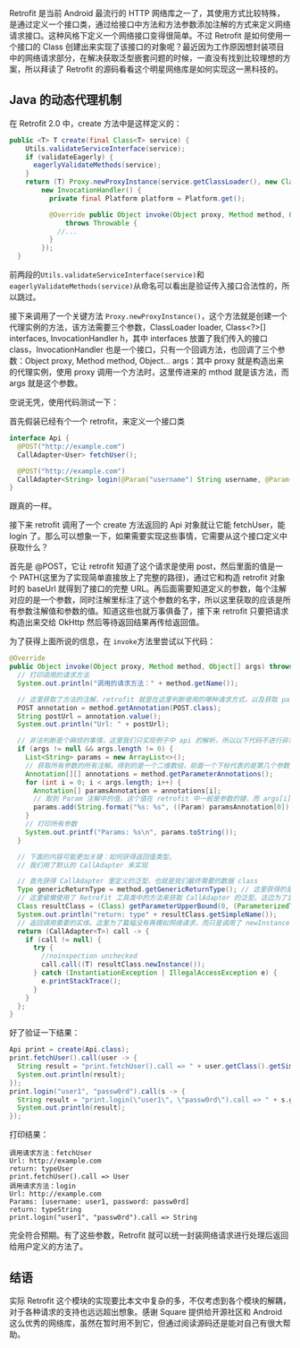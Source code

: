 Retrofit 是当前 Android 最流行的 HTTP 网络库之一了，其使用方式比较特殊，是通过定义一个接口类，通过给接口中方法和方法参数添加注解的方式来定义网络请求接口。这种风格下定义一个网络接口变得很简单。不过 Retrofit 是如何使用一个接口的 Class 创建出来实现了该接口的对象呢？最近因为工作原因想封装项目中的网络请求部分，在解决获取泛型嵌套问题的时候，一直没有找到比较理想的方案，所以拜读了 Retrofit 的源码看看这个明星网络库是如何实现这一黑科技的。

## Java 的动态代理机制

在 Retrofit 2.0 中，create 方法中是这样定义的：

```java
public <T> T create(final Class<T> service) {
    Utils.validateServiceInterface(service);
    if (validateEagerly) {
      eagerlyValidateMethods(service);
    }
    return (T) Proxy.newProxyInstance(service.getClassLoader(), new Class<?>[] { service },
        new InvocationHandler() {
          private final Platform platform = Platform.get();

          @Override public Object invoke(Object proxy, Method method, Object... args)
              throws Throwable {
            //...
          }
        });
  }
```

前两段的`Utils.validateServiceInterface(service)`和`eagerlyValidateMethods(service)`从命名可以看出是验证传入接口合法性的，所以跳过。

接下来调用了一个关键方法 `Proxy.newProxyInstance()`，这个方法就是创建一个代理实例的方法，该方法需要三个参数，ClassLoader loader, Class<?>[] interfaces, InvocationHandler h，其中 interfaces 放置了我们传入的接口 class，InvocationHandler 也是一个接口，只有一个回调方法，也回调了三个参数：Object proxy, Method method, Object... args：其中 proxy 就是构造出来的代理实例，使用 proxy 调用一个方法时，这里传进来的 mthod 就是该方法，而 args 就是这个参数。

空说无凭，使用代码测试一下：

首先假装已经有个一个 retrofit，来定义一个接口类

```java
interface Api {
  @POST("http://example.com")
  CallAdapter<User> fetchUser();

  @POST("http://example.com")
  CallAdapter<String> login(@Param("username") String username, @Param("password") String password);
}
```
跟真的一样。

接下来 retrofit 调用了一个 create 方法返回的 Api 对象就让它能 fetchUser，能 login 了。那么可以想象一下，如果需要实现这些事情，它需要从这个接口定义中获取什么？

首先是 @POST，它让 retrofit 知道了这个请求是使用 post，然后里面的值是一个 PATH(这里为了实现简单直接放上了完整的路径)，通过它和构造 retrofit 对象时的 baseUrl 就得到了接口的完整 URL。再后面需要知道定义的参数，每个注解对应的是一个参数，同时注解里标注了这个参数的名字，所以这里获取的应该是所有参数注解值和参数的值。知道这些也就万事俱备了，接下来 retrofit 只要把请求构造出来交给 OkHttp 然后等待返回结果再传给返回值。

为了获得上面所说的信息，在 `invoke`方法里尝试以下代码：

```java
@Override
public Object invoke(Object proxy, Method method, Object[] args) throws Throwable {
  // 打印调用的请求方法
  System.out.println("调用的请求方法：" + method.getName());

  // 这里获取了方法的注解，retrofit 就是在这里判断使用的哪种请求方式，以及获取 path
  POST annotation = method.getAnnotation(POST.class);
  String postUrl = annotation.value();
  System.out.println("Url: " + postUrl);

  // 非法判断是个麻烦的事情，这里我们只实现例子中 api 的解析，所以以下代码不进行异常判断。
  if (args != null && args.length != 0) {
    List<String> params = new ArrayList<>();
    // 获取所有参数的所有注解。得到的是一个二维数组，前面一个下标代表的是第几个参数，后面下标代表的是这个参数的所有注解。这里我们每个参数只定义了一个注解，所以直接取了[0]
    Annotation[][] annotations = method.getParameterAnnotations();
    for (int i = 0; i < args.length; i++) {
      Annotation[] paramsAnnotation = annotations[i];
      // 取到 Param 注解中的值，这个值在 retrofit 中一般是参数的键，而 args[i] 则是参数的值
      params.add(String.format("%s: %s", ((Param) paramsAnnotation[0]).value(), args[i].toString()));
    }
    // 打印所有参数
    System.out.printf("Params: %s\n", params.toString());
  }

  // 下面的内容可能更加关键：如何获得返回值类型。
  // 我们用了默认的 CallAdapter 来实现

  // 首先获得 CallAdapter 里定义的泛型，也就是我们最终需要的数据 class
  Type genericReturnType = method.getGenericReturnType(); // 这里获得的是最外层，也就是 CallAdapter
  // 这里偷懒使用了 Retrofit 工具类中的方法来获取 CallAdapter 的泛型。这边为了显示方便又强制转换成了 Class 对象，实际上例如 Gson，直接传入 Type 就可以解析出实体了不需要再转换为 Class
  Class resultClass = (Class) getParameterUpperBound(0, (ParameterizedType) genericReturnType);
  System.out.println("return: type" + resultClass.getSimpleName());
  // 返回调用需要的实体。这里为了篇幅没有再模拟网络请求，而只是调用了 newInstance 来创建一个对象回调出去。
  return (CallAdapter<T>) call -> {
    if (call != null) {
      try {
        //noinspection unchecked
        call.call((T) resultClass.newInstance());
      } catch (InstantiationException | IllegalAccessException e) {
        e.printStackTrace();
      }
    }
  };
}
```

好了验证一下结果：

```java
Api print = create(Api.class);
print.fetchUser().call(user -> {
  String result = "print.fetchUser().call => " + user.getClass().getSimpleName();
  System.out.println(result);
});
print.login("user1", "passw0rd").call(s -> {
  String result = "print.login(\"user1\", \"passw0rd\").call => " + s.getClass().getSimpleName();
  System.out.println(result);
});
```

打印结果：

```
调用请求方法：fetchUser
Url: http://example.com
return: typeUser
print.fetchUser().call => User
调用请求方法：login
Url: http://example.com
Params: [username: user1, password: passw0rd]
return: typeString
print.login("user1", "passw0rd").call => String
```

完全符合预期。有了这些参数，Retrofit 就可以统一封装网络请求进行处理后返回给用户定义的方法了。

## 结语

实际 Retrofit 这个模块的实现要比本文中复杂的多，不仅考虑到各个模块的解耦，对于各种请求的支持也远远超出想象。感谢 Square 提供给开源社区和 Android 这么优秀的网络库，虽然在暂时用不到它，但通过阅读源码还是能对自己有很大帮助。


